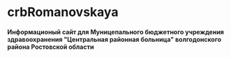 # crbRomanovskaya

#### Информационый сайт для Муницепального бюджетного учреждения здравоохранения "Центральная районная больница" волгодонского района Ростовской области

